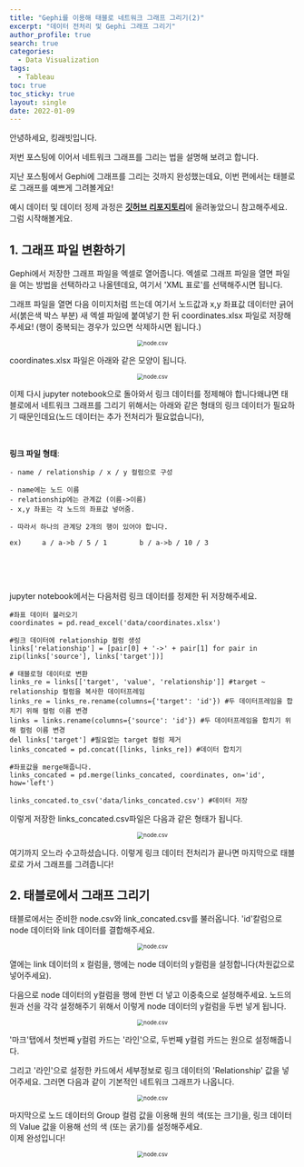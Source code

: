 ```yaml
---
title: "Gephi를 이용해 태블로 네트워크 그래프 그리기(2)"
excerpt: "데이터 전처리 및 Gephi 그래프 그리기"
author_profile: true
search: true
categories: 
  - Data Visualization
tags: 
  - Tableau
toc: true
toc_sticky: true
layout: single
date: 2022-01-09
---
```




안녕하세요, 킹래빗입니다.       

저번 포스팅에 이어서 네트워크 그래프를 그리는 법을 설명해 보려고 합니다.

지난 포스틩에서 Gephi에 그래프를 그리는 것까지 완성했는데요, 이번 편에서는 태블로로 그래프를 예쁘게 그려볼게요!

예시 데이터 및 데이터 정제 과정은 [**깃허브 리포지토리**](https://github.com/king-rabbit/king-rabbit-data-analysis/tree/main/netflix_content)에 올려놓았으니 참고해주세요.   
그럼 시작해볼게요.   



## 1. 그래프 파일 변환하기 

Gephi에서 저장한 그래프 파일을 엑셀로 열어줍니다. 엑셀로 그래프 파일을 열면 파일을 여는 방법을 선택하라고 나올텐데요, 여기서 'XML 표로'를 선택해주시면 됩니다.    

그래프 파일을 열면 다음 이미지처럼 뜨는데 여기서 노드값과 x,y 좌표값 데이터만 긁어서(붉은색 박스 부분) 새 엑셀 파일에 붙여넣기 한 뒤 coordinates.xlsx 파일로 저장해주세요! (행이 중복되는 경우가 있으면 삭제하시면 됩니다.) 



<p align="center"><img src="/assets/images/nxgh-tb-img/gephi_excel.png" alt="node.csv" style="zoom:70%;" /></p>



 coordinates.xlsx 파일은 아래와 같은 모양이 됩니다.



<p align="center"><img src="/assets/images/nxgh-tb-img/coordinates_data.png" alt="node.csv" style="zoom:70%;" /></p>





이제 다시 jupyter notebook으로 돌아와서 링크 데이터를 정제해야 합니다왜냐면 태블로에서 네트워크 그래프를 그리기 위해서는 아래와 같은 형태의 링크 데이터가 필요하기 때문인데요(노드 데이터는 추가 전처리가 필요없습니다),

​    

**링크 파일 형태**:	

	- name / relationship / x / y 컬럼으로 구성
	
	- name에는 노드 이름
	- relationship에는 관계값 (이름->이름)	
	- x,y 좌표는 각 노드의 좌표값 넣어줌.	
	
	- 따라서 하나의 관계당 2개의 행이 있어야 합니다.		
	
	ex)		a / a->b / 5 / 1		b / a->b / 10 / 3

​    

​    

jupyter notebook에서는 다음처럼 링크 데이터를 정제한 뒤 저장해주세요.

```
#좌표 데이터 불러오기
coordinates = pd.read_excel('data/coordinates.xlsx')

#링크 데이터에 relationship 컬럼 생성
links['relationship'] = [pair[0] + '->' + pair[1] for pair in zip(links['source'], links['target'])]

# 태블로형 데이터로 변환
links_re = links[['target', 'value', 'relationship']] #target ~ relationship 컬럼을 복사한 데이터프레임
links_re = links_re.rename(columns={'target': 'id'}) #두 데이터프레임을 합치기 위해 컬럼 이름 변경
links = links.rename(columns={'source': 'id'}) #두 데이터프레임을 합치기 위해 컬럼 이름 변경
del links['target'] #필요없는 target 컬럼 제거
links_concated = pd.concat([links, links_re]) #데이터 합치기

#좌표값을 merge해줍니다.
links_concated = pd.merge(links_concated, coordinates, on='id', how='left')

links_concated.to_csv('data/links_concated.csv') #데이터 저장

```



이렇게 저장한 links_concated.csv파일은 다음과 같은 형태가 됩니다.



<p align="center"><img src="/assets/images/nxgh-tb-img/link_concated_data.png" alt="node.csv" style="zoom:70%;" /></p>



여기까지 오느라 수고하셨습니다. 이렇게 링크 데이터 전처리가 끝나면 마지막으로 태블로로 가서 그래프를 그려줍니다!    







## 2. 태블로에서 그래프 그리기

 

태블로에서는 준비한 node.csv와 link_concated.csv를 불러옵니다. 'id'칼럼으로 node 데이터와 link 데이터를 결합해주세요.



<p align="center"><img src="/assets/images/nxgh-tb-img/tableau_1.png" alt="node.csv" style="zoom:70%;" /></p>



열에는 link 데이터의 x 컬럼을, 행에는 node 데이터의 y컬럼을 설정합니다(차원값으로 넣어주세요).     

다음으로 node 데이터의 y컬럼을 행에 한번 더 넣고 이중축으로 설정해주세요. 노드의 원과 선을 각각 설정해주기 위해서 이렇게 node 데이터의 y컬럼을 두번 넣게 됩니다. 



<p align="center"><img src="/assets/images/nxgh-tb-img/tableau_2.png" alt="node.csv" style="zoom:70%;" /></p>



'마크'탭에서 첫번째 y컬럼 카드는 '라인'으로, 두번째 y컬럼 카드는 원으로 설정해줍니다.    

그리고 '라인'으로 설정한 카드에서 세부정보로 링크 데이터의 'Relationship' 값을 넣어주세요. 그러면 다음과 같이 기본적인 네트워크 그래프가 나옵니다.



<p align="center"><img src="/assets/images/nxgh-tb-img/tableau_3.png" alt="node.csv" style="zoom:70%;" /></p>





마지막으로 노드 데이터의 Group 컬럼 값을 이용해 원의 색(또는 크기)을, 링크 데이터의 Value 값을 이용해 선의 색 (또는 굵기)를 설정해주세요.    
이제 완성입니다!    

<p align="center"><img src="/assets/images/nxgh-tb-img/tableau_4.png" alt="node.csv" style="zoom:70%;" /></p>



